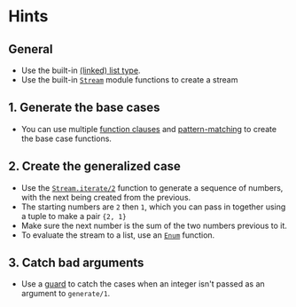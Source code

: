 # Hints

## General

- Use the built-in [(linked) list type][list].
- Use the built-in [`Stream`][stream] module functions to create a stream

## 1. Generate the base cases

- You can use multiple [function clauses][multiple-fn-clauses] and [pattern-matching][pattern-matching] to create the base case functions.

## 2. Create the generalized case

- Use the [`Stream.iterate/2`][stream-iterate] function to generate a sequence of numbers, with the next being created from the previous.
- The starting numbers are `2` then `1`, which you can pass in together using a tuple to make a pair `{2, 1}`
- Make sure the next number is the sum of the two numbers previous to it.
- To evaluate the stream to a list, use an [`Enum`][enum] function.

## 3. Catch bad arguments

- Use a [guard][guards] to catch the cases when an integer isn't passed as an argument to `generate/1`.

[enum]: https://hexdocs.pm/elixir/Enum.html#content
[guards]: https://hexdocs.pm/elixir/patterns-and-guards.html#guards
[list]: https://hexdocs.pm/elixir/lists-and-tuples.html#linked-lists
[multiple-fn-clauses]: https://hexdocs.pm/elixir/modules-and-functions.html#function-definition
[pattern-matching]: https://hexdocs.pm/elixir/pattern-matching.html#pattern-matching
[stream]: https://hexdocs.pm/elixir/Stream.html#content
[stream-iterate]: https://hexdocs.pm/elixir/Stream.html#iterate/2
